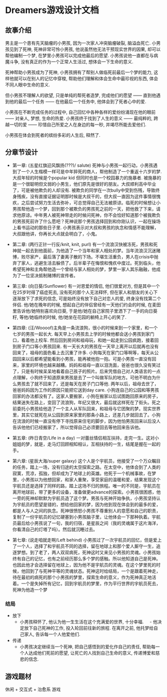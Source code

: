 # Dreamers游戏设计文档
## 故事介绍
男主是一个患有先天脑瘤的小男孩, 因为一次家人冲突脑瘤破裂, 脑溢血死亡.
小男孩见到了死神, 死神非常可怜小男孩, 他说虽然他无法干预现实世界的因果, 却可以帮他编制一个梦, 在梦里小男孩可以完成他最后的愿望. 小男孩说他一直都在与病魔斗争, 没有真正的作为一个正常人生活过, 想体会一下生命的意义.  

死神帮助小男孩成为了死神, 小男孩拥有了帮别人做临死前最后一个梦的能力, 这样他就可以在别人的记忆中穿梭, 帮助他们理解和体会生命中最珍视的东西, 体会不同人眼中生命的意义.  

但小男孩不理解人的欲望, 只是单纯的帮死者造梦, 完成他们的愿望 —— 直到他遇到他的最后一个任务 —— 在他最后一个任务中, 他体会到了死者心中的爱.  

小男孩在不断完成任务的过程中, 自己回忆中各种各样的爱纷纷涌现在他的眼前 —— 对亲人, 梦想, 生命的热爱. 小男孩终于找到了人生的意义 —— 最纯粹的, 跨越一切的爱 —— 珍惜自己所爱之人在身边的每一秒, 并竭尽所能去爱他们.

小男孩在体会到死者的缤纷多彩的人生后, 释然了.


## 分章节设计
 * 第一章: (五星红旗迎风飘扬(???)/ salute) 死神与小男孩一起行动，小男孩遇到了一个人生楷模一样可是中年猝死的商人，帮他制造了一个重返十六岁的梦. 大叔年轻的时候是个popular kid 但同时也是一个校园暴力的施暴者. 被施暴的是一个很聪明但文弱的小男生，他们原先是很好的朋友。大叔顺利高中毕业了，可是被他欺负的人却没有. 被欺负的同学在一次bully中受到伤残，导致终身残疾，没有直接证据证明那时候是大叔干的，但大叔一直因为这件事情很愧疚，之后尝试努力生活去弥补，可总觉得自己无法被原谅。临死的时候想让小男孩帮他造一个梦，回到那个被欺负的男孩死之前的一天，把他救了下来，请求他原谅。中年男人被死神带走的时候问死神，你不会恰好知道那个被我欺负的男孩死前许了什么愿吧？死神说那个男孩选择回到和你刚认识，一起在操场上看书运动的那些日子里. 小男孩表示对大叔和男孩的执念和情感不能理解，大叔跟他讲，你再长大点就会明白了，小鬼。

 * 第二章: (两行正针一行反/knit, knit, purl) 有一个流浪汉快被冻死，男孩和死神就一起去到他面前，为他造了一个当年和家人相处的梦。当年流浪汉沉迷赌博，败尽家产，最后落了妻离子散的下场。不堪生活重负，男人在crisis中抛弃了家人，逃避生活去躲债了。后半辈子在悔恨和愧疚中度过。死到临头，他希望死神和主角帮他造一个曾经与家人相处的梦，梦里一家人其乐融融，他成为了一位坚决抵制赌博的宣传者。

 * 第三章: (向日葵/Sunflower) 有一对恩爱的情侣, 他们很爱对方, 但是其中一个在25岁时得了癌症死去, 没有死的那个人无法释怀, 但在家人和朋友的关心下逐渐放下了求死的信念, 可是始终没有放下自己对恋人的爱, 终身没有找第二个伴侣. 他/她在晚年的时候, 想起自己的伴侣曾经有一天他们约会的时候, 在麦田里告诉他/她特别喜欢向日葵, 于是他/她在自己家院子里洒下了一手的向日葵籽, 等他/她临终的时候, 他/她坐在花园的躺椅上开心的笑了.

 * 第四章: (汪/Woooof)主角是一条流浪狗，很小的时候来到一个家里，和一个七岁的男孩一起长大. 每天早上小男孩去上学的时候他都会送小男孩到家门口，看着他上校车. 然后回到房间和祖母玩，和她一起走到公园疯跑，接着回到房子门口等小男孩回来. 有一天长大的男孩在一天早上离开以后就再也没有回来了，祖母的面色看上去沉重了许多. 小狗每天在家门口等啊等，每天从公园回来以后都希望能看到小男孩，能再被他抱一抱。可是小男孩一直没有回来，家里的环境也越来越糟。妈妈和祖母一直以泪洗面，爸爸也很久没有笑过了，只是有时候呆呆地看着自己孩子的照片。后来凭借自己对人类语言的一点点理解，小狗终于知道原来男孩是去了一个叫做军队的地方。可他不明白为什么男孩去了就不回来了，还是每天在房子门口等他. 两年以后，祖母去世了，爸爸妈妈因为工作的原因只能把它送到day care. 小狗连自己的公园和等男孩回家的办法都没有了。这家人要搬家，小狗在搬家以后试图跑回原来的房子，结果迷失在路上，变回了流浪狗，年纪又很大，最后就这样死在了街头。死之前委托小男孩给他造了一个主人从军队回来，和祖母与它团聚的梦。现实世界里，其实它就死在从公园到原来家里的那条小路上，还差几步就回去了。小狗在流浪的时候一直没有停下寻找原来住宅的脚步，因为他怕男孩回来以后没人告诉他他们已经搬家了，所以觉得自己必须要回去等他回来告诉他。

 * 第五章: (昨日青空/Life in a day) 一对蕾丝情侣相互扶持，走完一生。这对小姐姐的梦，就是，走马灯回顾相知相认，互相扶持的一生，结尾是握在一起的手。

 * 第六章: (星辰大海/super galaxy) 这个人是个宇航员，他接受了一个万众瞩目的任务，踏上一场，没有归途的太空探索之路。在太空中，他体会到了人类的寂寞，荒凉，孤独，但却成为了地球上的英雄。他死于一个机械事故，在梦里，小男孩以为他想回家，和家人重聚，享受家庭的温暖和爱，结果发现这个宇航员还是选择了同样的路，踏上这场不归的旅程。唯一的不同是，宇航员在离开地球前，带了更多的设备，准备做更advance的探索。小男孩很困惑，他一旁的死神却默默为宇航员造了这个梦。男孩与死神开始争执，小男孩坚持认为宇航员的愿望是错的，想给他回家的梦，因为他到现在体会到的最多的爱，都是人与人之间的执念。死神很愤怒小男孩不尊重别人的意愿和自己的职责，复制了一份宇航员的记忆硬塞到小男孩脑子里，让他体会一下那种执着。宇航员最后给小男孩说了一句，我的归宿，是星辰之间（我的灵魂属于这片海洋，你看清自己的灯塔了吗）。然后就沉睡过去。

 * 第七章: (说走咱就走啊/Left behind) 小男孩过了一次宇航员的回忆，但是爱上了一个人，选择了和宇航员不同的选择，留在地球上和那个爱人厮守一生，追逐梦想。到了老了，两人双双病死，死神这时又来见小男孩的灵魂。小男孩始终有自己的记忆，也有之前经历那么多个梦的感触。所以他知道自己是死神。也因此他才会选择留在地球上，因为他不是宇航员的灵魂。在这个梦里死的时候，他回到了与死神平等的灵魂状态。死神这时给结局，一个是跟着死神走，待在最初的病死的那个小男孩的梦里，探索生命的意义，作为死神真正地活着。一个是失掉所有记忆，回到宇航员的梦里，作为平行世界的宇航员死去，死神为他造一个梦


### 结局
- 放下
     - 小男孩释怀了, 他认为他一生生活在这个充满爱的世界, 十分幸福.
     - 他决定放下自己死神的工作, 投入轮回前往新的旅程. 在离开之前, 他托梦给自己家人, 告诉每一个人他爱他们.
- 传递
     - 小男孩决定继续当一个死神, 把自己感悟到的爱化作自己的责任, 帮助每一个人达成他们死前的愿望, 让死亡的人找到自己生命的意义, 传递博爱和慈悲的信念.

## 游戏题材
休闲 + 交互式 + 治愈系 游戏  

